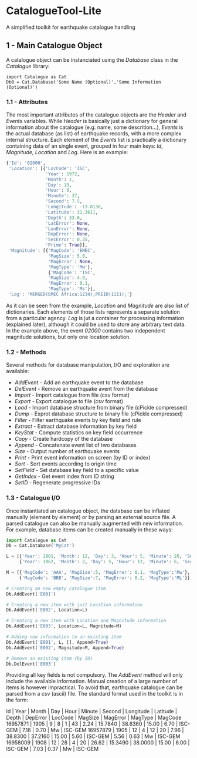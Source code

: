 # CatalogueTool-Lite
A simplified toolkit for earthquake catalogue handling
## 1 - Main Catalogue Object
A catalogue object can be instanciated using the *Database* class in the *Catalogue* library:
~~~
import Catalogue as Cat
Db0 = Cat.Database('Some Name (Optional)','Some Information (Optional)')
~~~

### 1.1 - Attributes
The most important attributes of the catalogue objects are the *Header* and *Events* variables. While *Header* is basically just a dictionary for general information about the catalogue (e.g. name, some descrition...), *Events* is the actual database (as list) of earthquake records, with a more complex internal structure.
Each element of the *Events* list is practically a dictionary containing data of an single event, grouped in four main keys: *Id*, *Magnitude*, *Location* and *Log*.
Here is an example:
~~~python
{'Id': '02000',
 'Location': [{'LocCode': 'ISC',
               'Year': 1972,
               'Month': 1,
               'Day': 19,
               'Hour': 0,
               'Minute': 37,
               'Second': 7.5,
               'Longitude': -13.8138,
               'Latitude': 31.3611,
               'Depth': 33.0,
               'LatError': None,
               'LonError': None,
               'DepError': None,
               'SecError': 0.35,
               'Prime': True}],
 'Magnitude': [{'MagCode': 'EMEC',
                'MagSize': 5.0,
                'MagError': None,
                'MagType': 'Mw'},
                {'MagCode': 'ISC',
                'MagSize': 4.9,
                'MagError': 0.1,
                'MagType': 'Ms'}],
 'Log': 'MERGED(EMEC Africa:1234);PREID(1111);'}
~~~
As it can be seen from the example, *Location* and *Magnitude* are also list of dictionaries. Each elements of those lists represents a separate solution from a particular agency.
*Log* is jut a container for processing information (explained later), although it could be used to store any arbitrary text data.
In the example above, the event *02000* contains two independent magnitude solutions, but only one location solution.

### 1.2 - Methods
Several methods for database manipulation, I/O and exploration are available:
  * *AddEvent* - Add an earthquake event to the database
  * *DelEvent* - Remove an earthquake avent from the database
  * *Import* - Import catalogue from file (csv format)
  * *Export* - Export catalogue to file (csv format)
  * *Load* - Import database structure from binary file (cPickle compressed)
  * *Dump* - Exprot database structure to binary file (cPickle compressed)
  * *Filter* - Filter earthquake events by key field and rule
  * *Extract* - Extract database information by key field
  * *KeyStat* - Compute statistics on key field occurrence
  * *Copy* - Create hardcopy of the database
  * *Append* - Concatenate event list of two databases
  * *Size* - Output number of earthquake events
  * *Print* - Print event information on screen (by ID or index)
  * *Sort* - Sort events according to origin time
  * *SetField* - Set database key field to a specific value
  * *GetIndex* - Get event index from ID string
  * *SetID* - Regenerate progressive IDs

### 1.3 - Catalogue I/O
Once instantiated an catalogue object, the database can be inflated manually (element by element) or by parsing an external source file. A parsed catalogue can also be manually augmented with new information.
For example, database items can be created manually in these ways:
~~~python
import Catalogue as Cat
Db = Cat.Database('MyCat')

L = [{'Year': 1961, 'Month': 12, 'Day': 3, 'Hour': 5, 'Minute': 20, 'Second': 10}},
     {'Year': 1962, 'Month': 2, 'Day': 5, 'Hour': 12, 'Minute': 6, 'Second': 5}]

M = [{'MagCode': 'AAA', 'MagSize':5, 'MagError': 0.1, 'MagType':'Mw'},
     {'MagCode': 'BBB', 'MagSize':7, 'MagError': 0.2, 'MagType':'ML'}]

# Creating an new empty catalogue item
Db.AddEvent('E001')

# Creating a new item with just Location information
Db.AddEvent('E002', Location=L)

# Creating a new item with Location and Magnitude information
Db.AddEvent('E003', Location=L, Magnitude=M)

# Adding new information to an existing item
Db.AddEvent('E001', L, [], Append=True)
Db.AddEvent('E002', Magnitude=M, Append=True)

# Remove an existing item (by ID)
Db.DelEvent('E003')
~~~
Providing all key fields is not compulsory. The *AddEvent* method will only include the available information.
Manual creation of a large number of items is however impractical. To avoid that, earthquake catalogue can be parsed from a csv (ascii) file. The standard format used in the toolkit is in the form:

Id | Year | Month | Day | Hour | Minute | Second | Longitude | Latitude | Depth | DepError | LocCode | MagSize | MagError | MagType | MagCode
16957871 | 1905 | 9 | 8 | 1 | 43 | 2.24 | 15.7840 | 38.6360 | 15.00 | 6.70 | ISC-GEM | 7.16 | 0.70 | Mw | ISC-GEM
16957879 | 1905 | 12 | 4 | 12 | 20 | 7.96 | 38.8300 | 37.2160 | 15.00 | 5.60 | ISC-GEM | 5.56 | 0.63 | Mw | ISC-GEM
16958009 | 1908 | 12 | 28 | 4 | 20 | 26.62 | 15.3490 | 38.0000 | 15.00 | 6.00 | ISC-GEM | 7.03 | 0.37 | Mw | ISC-GEM